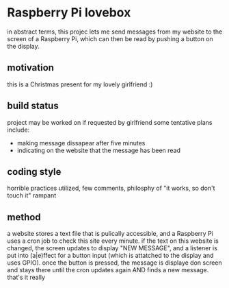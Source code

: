 # Raspberry Pi lovebox
in abstract terms, this projec lets me send messages from my website to the screen of a Raspberry Pi, which can then be read by pushing a button on the display.

## motivation
this is a Christmas present for my lovely girlfriend :)

## build status
project may be worked on if requested by girlfriend
some tentative plans include: 
 - making message dissapear after five minutes
 - indicating on the website that the message has been read

## coding style
horrible practices utilized, few comments, philosphy of "it works, so don't touch it" rampant

## method
a website stores a text file that is pulically accessible, and a Raspberry Pi uses a cron job to check this site every minute.
if the text on this website is changed, the screen updates to display "NEW MESSAGE", and a listener is put into (a|e)ffect for a button input (which is attatched to the display and uses GPIO).
once the button is pressed, the message is displaye don screen and stays there until the cron updates again AND finds a new message.
that's it really
